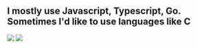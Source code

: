 I mostly use Javascript, Typescript, Go. Sometimes I'd  like to use languages like C
---
<img src="https://github-readme-stats.vercel.app/api?username=aelpxy&show_icons=true&include_all_commits=true&theme=onedark&hide_border=true"/>
<img src="https://github-readme-stats.vercel.app/api/top-langs/?username=Aelpxy&layout=compact&card_width=250&hide_border=true&theme=onedark&show_icons=true"/>
